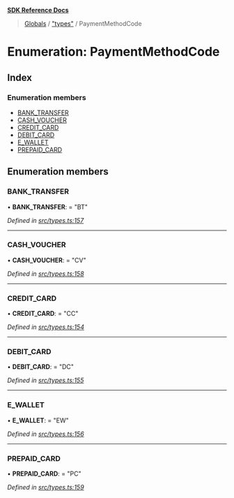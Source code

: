 **[SDK Reference Docs](../README.md)**

> [Globals](../README.md) / ["types"](../modules/_types_.md) / PaymentMethodCode

# Enumeration: PaymentMethodCode

## Index

### Enumeration members

- [BANK_TRANSFER](_types_.paymentmethodcode.md#bank_transfer)
- [CASH_VOUCHER](_types_.paymentmethodcode.md#cash_voucher)
- [CREDIT_CARD](_types_.paymentmethodcode.md#credit_card)
- [DEBIT_CARD](_types_.paymentmethodcode.md#debit_card)
- [E_WALLET](_types_.paymentmethodcode.md#e_wallet)
- [PREPAID_CARD](_types_.paymentmethodcode.md#prepaid_card)

## Enumeration members

### BANK_TRANSFER

• **BANK_TRANSFER**: = "BT"

_Defined in [src/types.ts:157](https://github.com/distributhor/paygate-sdk/blob/3d3a525/src/types.ts#L157)_

---

### CASH_VOUCHER

• **CASH_VOUCHER**: = "CV"

_Defined in [src/types.ts:158](https://github.com/distributhor/paygate-sdk/blob/3d3a525/src/types.ts#L158)_

---

### CREDIT_CARD

• **CREDIT_CARD**: = "CC"

_Defined in [src/types.ts:154](https://github.com/distributhor/paygate-sdk/blob/3d3a525/src/types.ts#L154)_

---

### DEBIT_CARD

• **DEBIT_CARD**: = "DC"

_Defined in [src/types.ts:155](https://github.com/distributhor/paygate-sdk/blob/3d3a525/src/types.ts#L155)_

---

### E_WALLET

• **E_WALLET**: = "EW"

_Defined in [src/types.ts:156](https://github.com/distributhor/paygate-sdk/blob/3d3a525/src/types.ts#L156)_

---

### PREPAID_CARD

• **PREPAID_CARD**: = "PC"

_Defined in [src/types.ts:159](https://github.com/distributhor/paygate-sdk/blob/3d3a525/src/types.ts#L159)_
